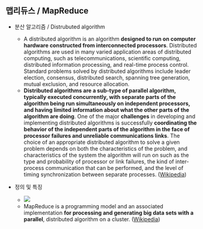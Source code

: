 ## 맵리듀스 / MapReduce

 - 분산 알고리즘 / Distrubuted algorithm 
    - A distributed algorithm is an algorithm **designed to run on computer hardware constructed from interconnected processors**. Distributed algorithms are used in many varied application areas of distributed computing, such as telecommunications, scientific computing, distributed information processing, and real-time process control. Standard problems solved by distributed algorithms include leader election, consensus, distributed search, spanning tree generation, mutual exclusion, and resource allocation.
    - **Distributed algorithms are a sub-type of parallel algorithm, typically executed concurrently, with separate parts of the algorithm being run simultaneously on independent processors, and having limited information about what the other parts of the algorithm are doing**. One of the major **challenges** in developing and implementing distributed algorithms is successfully **coordinating the behavior of the independent parts of the algorithm in the face of processor failures and unreliable communications links**. The choice of an appropriate distributed algorithm to solve a given problem depends on both the characteristics of the problem, and characteristics of the system the algorithm will run on such as the type and probability of processor or link failures, the kind of inter-process communication that can be performed, and the level of timing synchronization between separate processes. ([Wikipedia](https://en.wikipedia.org/wiki/Distributed_algorithm))    

 - 정의 및 특징 
    - ![](https://d1jnx9ba8s6j9r.cloudfront.net/blog/wp-content/uploads/2016/11/MapReduce-Way-MapReduce-Tutorial-Edureka.png)
    - MapReduce is a programming model and an associated implementation **for processing and generating big data sets with a parallel**, distributed algorithm on a cluster. ([Wikipedia](https://en.wikipedia.org/wiki/MapReduce))  
